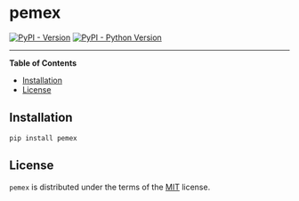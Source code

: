# pemex

[![PyPI - Version](https://img.shields.io/pypi/v/pemex.svg)](https://pypi.org/project/pemex)
[![PyPI - Python Version](https://img.shields.io/pypi/pyversions/pemex.svg)](https://pypi.org/project/pemex)

-----

**Table of Contents**

- [Installation](#installation)
- [License](#license)

## Installation

```console
pip install pemex
```

## License

`pemex` is distributed under the terms of the [MIT](https://spdx.org/licenses/MIT.html) license.
